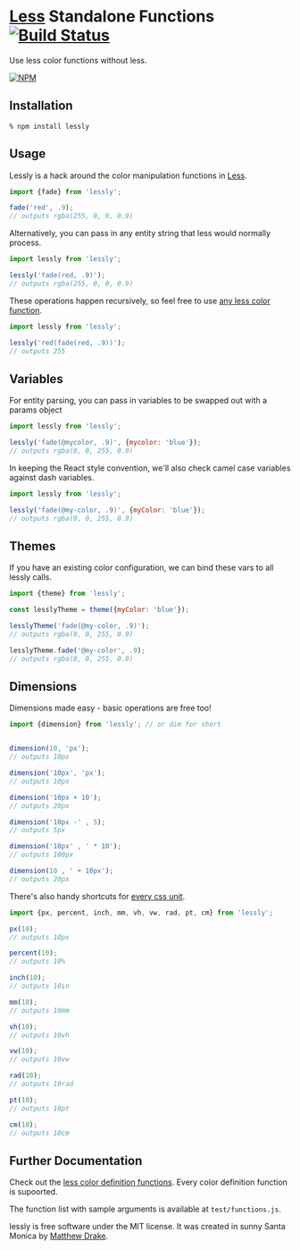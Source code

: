# [Less][] Standalone Functions [![Build Status](https://travis-ci.org/gtg092x/lessly.svg?branch=master)](https://travis-ci.org/gtg092x/lessly)

Use less color functions without less.

[![NPM](https://nodei.co/npm/lessly.png?downloads=true&stars=true)](https://nodei.co/npm/lessly/)


## Installation

    % npm install lessly
    
## Usage

Lessly is a hack around the color manipulation functions in [Less][]. 

```js
import {fade} from 'lessly';

fade('red', .9);
// outputs rgba(255, 0, 0, 0.9)
```

Alternatively, you can pass in any entity string that less would normally process.

```js
import lessly from 'lessly';

lessly('fade(red, .9)');
// outputs rgba(255, 0, 0, 0.9)
```

These operations happen recursively, so feel free to use [any less color function](http://lesscss.org/functions/#color-definition).

```js
import lessly from 'lessly';

lessly('red(fade(red, .9))');
// outputs 255
```

## Variables

For entity parsing, you can pass in variables to be swapped out with a params object

```js
import lessly from 'lessly';

lessly('fade(@mycolor, .9)', {mycolor: 'blue'});
// outputs rgba(0, 0, 255, 0.9)
```

In keeping the React style convention, we'll also check camel case variables against dash variables.

```js
import lessly from 'lessly';

lessly('fade(@my-color, .9)', {myColor: 'blue'});
// outputs rgba(0, 0, 255, 0.9)
```

## Themes

If you have an existing color configuration, we can bind these vars to all lessly calls.

```js
import {theme} from 'lessly';

const lesslyTheme = theme({myColor: 'blue'});

lesslyTheme('fade(@my-color, .9)');
// outputs rgba(0, 0, 255, 0.9)

lesslyTheme.fade('@my-color', .9);
// outputs rgba(0, 0, 255, 0.9)

```

## Dimensions

Dimensions made easy - basic operations are free too!

```js
import {dimension} from 'lessly'; // or dim for short


dimension(10, 'px');
// outputs 10px

dimension('10px', 'px');
// outputs 10px

dimension('10px + 10');
// outputs 20px

dimension('10px -' , 5);
// outputs 5px

dimension('10px' , ' * 10');
// outputs 100px

dimension(10 , ' + 10px');
// outputs 20px

```

There's also handy shortcuts for [every css unit](http://www.tutorialspoint.com/css/css_measurement_units.htm).

```js
import {px, percent, inch, mm, vh, vw, rad, pt, cm} from 'lessly';

px(10);
// outputs 10px

percent(10);
// outputs 10%

inch(10);
// outputs 10in

mm(10);
// outputs 10mm

vh(10);
// outputs 10vh

vw(10);
// outputs 10vw

rad(10);
// outputs 10rad

pt(10);
// outputs 10pt

cm(10);
// outputs 10cm

```

## Further Documentation

Check out the [less color definition functions](http://lesscss.org/functions/#color-definition). Every color definition function is supoorted.

The function list with sample arguments is available at `test/functions.js`.
    
lessly is free software under the MIT license. It was created in sunny Santa Monica by [Matthew Drake][].

[Less]: https://github.com/less/less.js
[Matthew Drake]: http://www.mediadrake.com

